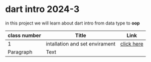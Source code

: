 # dart intro 2024-3
 in this project we will learn about dart intro from data type to **oop**


| class number | Title |Link|
| ----------- | ----------- |-----------|
| 1 | intallation and set envirament |[click here](./classes/class1.md) |
| Paragraph | Text | |
